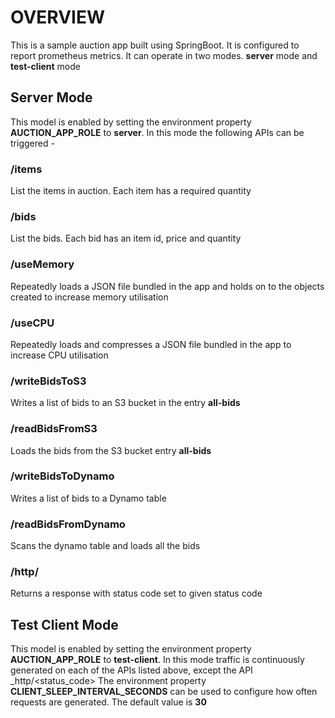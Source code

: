 # OVERVIEW

This is a sample auction app built using SpringBoot. It is configured to report prometheus metrics. 
It can operate in two modes. **server** mode and **test-client** mode

## Server Mode
This model is enabled by setting the environment property **AUCTION_APP_ROLE** to **server**. 
In this mode the following APIs can be triggered -

### /items
List the items in auction. Each item has a required quantity

### /bids
List the bids. Each bid has an item id, price and quantity

### /useMemory
Repeatedly loads a JSON file bundled in the app and holds on to the objects created to increase memory utilisation

### /useCPU
Repeatedly loads and compresses a JSON file bundled in the app to increase CPU utilisation

### /writeBidsToS3
Writes a list of bids to an S3 bucket in the entry **all-bids**

### /readBidsFromS3
Loads the bids from the S3 bucket entry **all-bids**

### /writeBidsToDynamo
Writes a list of bids to a Dynamo table

### /readBidsFromDynamo
Scans the dynamo table and loads all the bids

### /http/<status-code>
Returns a response with status code set to given status code

## Test Client Mode
This model is enabled by setting the environment property **AUCTION_APP_ROLE** to **test-client**.
In this mode traffic is continuously generated on each of the APIs listed above, except the API _http/<status_code>
The environment property **CLIENT_SLEEP_INTERVAL_SECONDS** can be used to configure how often requests are generated.
The default value is **30**
